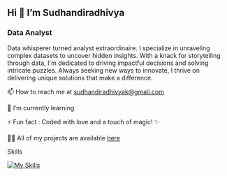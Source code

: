  ## Hi 👋 I’m Sudhandiradhivya
 
 ### Data Analyst
 
Data whisperer turned analyst extraordinaire. I specialize in unraveling complex datasets to uncover hidden insights. With a knack for storytelling through data, I'm dedicated to driving impactful decisions and solving intricate puzzles. Always seeking new ways to innovate, I thrive on delivering unique solutions that make a difference.



📫 How to reach me at sudhandiradhivyak@gmail.com

🌱 I’m currently learning

⚡ Fun fact : Coded with love and a touch of magic! ✨

👨‍💻 All of my projects are available [here](https://github.com/Sudhandiradhivya/Sudhandiradhivya/blob/main/README.md)


Skills

[![My Skills](https://skillicons.dev/icons?i=python,mysql,excelp&theme=light)](https://skillicons.dev)

